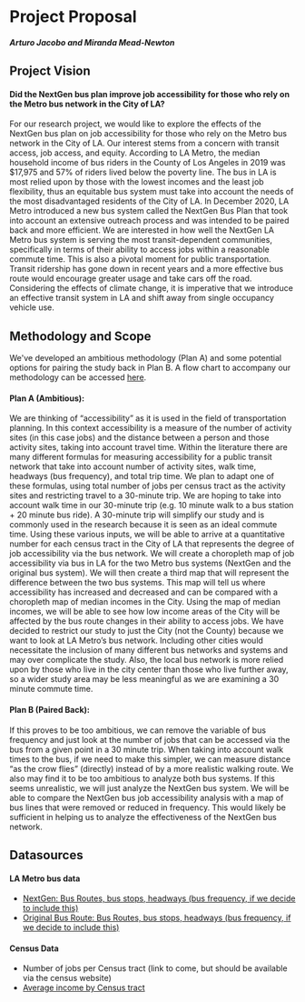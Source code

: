 # Project Proposal

#### *Arturo Jacobo and Miranda Mead-Newton*

## Project Vision
#### Did the NextGen bus plan improve job accessibility for those who rely on the Metro bus network in the City of LA?
For our research project, we would like to explore the effects of the NextGen bus plan on job accessibility for those who rely on the Metro bus network in the City of LA. Our interest stems from a concern with transit access, job access, and equity. According to LA Metro, the median household income of bus riders in the County of Los Angeles in 2019 was $17,975 and 57% of riders lived below the poverty line. The bus in LA is most relied upon by those with the lowest incomes and the least job flexibility, thus an equitable bus system must take into account the needs of the most disadvantaged residents of the City of LA. In December 2020, LA Metro introduced a new bus system called the NextGen Bus Plan that took into account an extensive outreach process and was intended to be paired back and more efficient. We are interested in how well the NextGen LA Metro bus system is serving the most transit-dependent communities, specifically in terms of their ability to access jobs within a reasonable commute time. This is also a pivotal moment for public transportation. Transit ridership has gone down in recent years and a more effective bus route would encourage greater usage and take cars off the road. Considering the effects of climate change, it is imperative that we introduce an effective transit system in LA and shift away from single occupancy vehicle use. 

## Methodology and Scope
We've developed an ambitious methodology (Plan A) and some potential options for pairing the study back in Plan B. A flow chart to accompany our methodology can be accessed [here](https://github.com/mmeadnewton/up206a-finalproject-arturo-miranda/blob/main/Group%20Assignments/Methodology%20Flow%20Chart.pdf). 
#### Plan A (Ambitious):
We are thinking of “accessibility” as it is used in the field of transportation planning. In this context accessibility is a measure of the number of activity sites (in this case jobs) and the distance between a person and those activity sites, taking into account travel time. Within the literature there are many different formulas for measuring accessibility for a public transit network that take into account number of activity sites, walk time, headways (bus frequency), and total trip time. We plan to adapt one of these formulas, using total number of jobs per census tract as the activity sites and restricting travel to a 30-minute trip. We are hoping to take into account walk time in our 30-minute trip (e.g. 10 minute walk to a bus station + 20 minute bus ride). A 30-minute trip will simplify our study and is commonly used in the research because it is seen as an ideal commute time. Using these various inputs, we will be able to arrive at a quantitative number for each census tract in the City of LA that represents the degree of job accessibility via the bus network. We will create a choropleth map of job accessibility via bus in LA for the two Metro bus systems (NextGen and the original bus system). We will then create a third map that will represent the difference between the two bus systems. This map will tell us where accessibility has increased and decreased and can be compared with a choropleth map of median incomes in the City. Using the map of median incomes, we will be able to see how low income areas of the City will be affected by the bus route changes in their ability to access jobs. 
We have decided to restrict our study to just the City (not the County) because we want to look at LA Metro’s bus network. Including other cities would necessitate the inclusion of many different bus networks and systems and may over complicate the study. Also, the local bus network is more relied upon by those who live in the city center than those who live further away, so a wider study area may be less meaningful as we are examining a 30 minute commute time.  
#### Plan B (Paired Back):
If this proves to be too ambitious, we can remove the variable of bus frequency and just look at the number of jobs that can be accessed via the bus from a given point in a 30 minute trip. When taking into account walk times to the bus, if we need to make this simpler, we can measure distance “as the crow flies” (directly) instead of by a more realistic walking route. We also may find it to be too ambitious to analyze both bus systems. If this seems unrealistic, we will just analyze the NextGen bus system. We will be able to compare the NextGen bus job accessibility analysis with a map of bus lines that were removed or reduced in frequency. This would likely be sufficient in helping us to analyze the effectiveness of the NextGen bus network. 

## Datasources
#### LA Metro bus data
- [NextGen: Bus Routes, bus stops, headways (bus frequency, if we decide to include this)][NextGen and old bus route data]
- [Original Bus Route: Bus Routes, bus stops, headways (bus frequency, if we decide to include this)][NextGen and old bus route data]

#### Census Data
- Number of jobs per Census tract (link to come, but should be available via the census website)
- [Average income by Census tract][census income]

[NextGen and old bus route data]: https://www.metro.net/projects/nextgen/nextgen-data-and-analysis/
[census income]: https://data.census.gov/cedsci/table?t=Income%20and%20Poverty&g=0500000US06037.140000&tid=ACSST5Y2019.S1903&hidePreview=true
